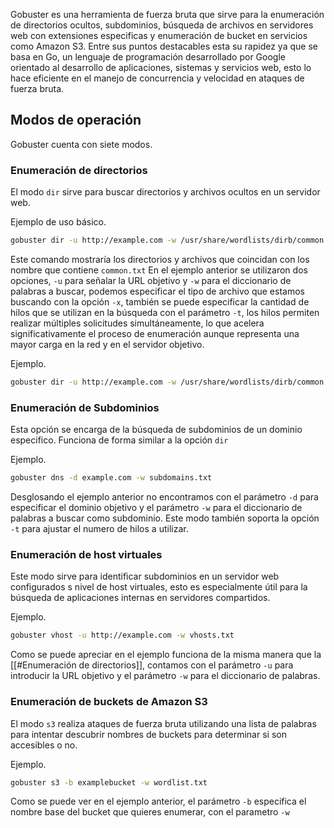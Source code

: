 Gobuster es una herramienta de fuerza bruta que sirve para la enumeración de directorios ocultos, subdominios, búsqueda de archivos en servidores web con extensiones especificas y enumeración de bucket en servicios como Amazon S3. Entre sus puntos destacables esta su rapidez ya que se basa en Go, un lenguaje de programación desarrollado por Google orientado al desarrollo de aplicaciones, sistemas y servicios web, esto lo hace eficiente en el manejo de concurrencia y velocidad en ataques de fuerza bruta.

## Modos de operación

Gobuster cuenta con siete modos.

### Enumeración de directorios

El modo `dir` sirve para buscar directorios y archivos ocultos en un servidor web.

Ejemplo de uso básico.
```bash
gobuster dir -u http://example.com -w /usr/share/wordlists/dirb/common.txt
```

Este comando mostraría los directorios y archivos que coincidan con los nombre que contiene `common.txt`
En el ejemplo anterior se utilizaron dos opciones, `-u` para señalar la URL objetivo y `-w` para el diccionario de palabras a buscar, podemos especificar el tipo de archivo que estamos buscando con la opción `-x`, también se puede especificar la cantidad de hilos que se utilizan en la búsqueda con el parámetro `-t`, los hilos permiten realizar múltiples solicitudes simultáneamente, lo que acelera significativamente el proceso de enumeración aunque representa una mayor carga en la red y en el servidor objetivo.

Ejemplo.
```bash
gobuster dir -u http://example.com -w /usr/share/wordlists/dirb/common.txt -x php,html -t 100
```


### Enumeración de Subdominios

Esta opción se encarga de la búsqueda de subdominios de un dominio especifico. Funciona de forma similar a la opción `dir`

Ejemplo.
```bash
gobuster dns -d example.com -w subdomains.txt
```

Desglosando el ejemplo anterior no encontramos con el parámetro `-d` para especificar el dominio objetivo y el parámetro `-w` para el diccionario de palabras a buscar como subdominio. Este modo también soporta la opción `-t` para ajustar el numero de hilos a utilizar.


### Enumeración de host virtuales

Este modo sirve para identificar subdominios en un servidor web configurados s nivel de host virtuales, esto es especialmente útil para la búsqueda de aplicaciones internas en servidores compartidos.

Ejemplo.
```bash
gobuster vhost -u http://example.com -w vhosts.txt
```

Como se puede apreciar en el ejemplo funciona de la misma manera que la [[#Enumeración de directorios]], contamos con el parámetro `-u` para introducir la URL objetivo y el parámetro `-w` para el diccionario de palabras.


### Enumeración de buckets de Amazon S3

 El modo `s3` realiza ataques de fuerza bruta utilizando una lista de palabras para intentar descubrir nombres de buckets para determinar si son accesibles o no.

Ejemplo.
```bash
gobuster s3 -b examplebucket -w wordlist.txt
```

Como se puede ver en el ejemplo anterior, el parámetro `-b` especifica el nombre base del bucket que quieres enumerar, con el parametro `-w` 